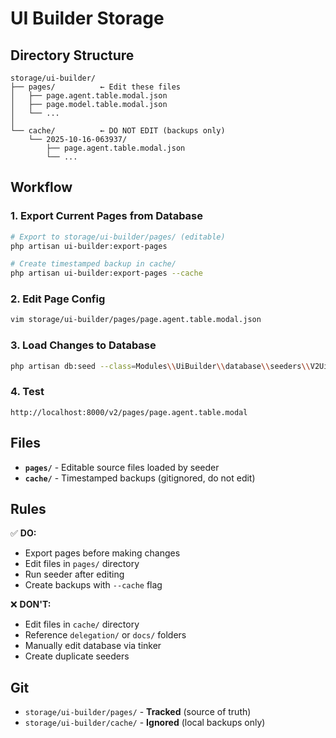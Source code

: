 # UI Builder Storage

## Directory Structure

```
storage/ui-builder/
├── pages/          ← Edit these files
│   ├── page.agent.table.modal.json
│   ├── page.model.table.modal.json
│   └── ...
│
└── cache/          ← DO NOT EDIT (backups only)
    └── 2025-10-16-063937/
        ├── page.agent.table.modal.json
        └── ...
```

## Workflow

### 1. Export Current Pages from Database
```bash
# Export to storage/ui-builder/pages/ (editable)
php artisan ui-builder:export-pages

# Create timestamped backup in cache/
php artisan ui-builder:export-pages --cache
```

### 2. Edit Page Config
```bash
vim storage/ui-builder/pages/page.agent.table.modal.json
```

### 3. Load Changes to Database
```bash
php artisan db:seed --class=Modules\\UiBuilder\\database\\seeders\\V2UiBuilderSeeder
```

### 4. Test
```
http://localhost:8000/v2/pages/page.agent.table.modal
```

## Files

- **`pages/`** - Editable source files loaded by seeder
- **`cache/`** - Timestamped backups (gitignored, do not edit)

## Rules

✅ **DO:**
- Export pages before making changes
- Edit files in `pages/` directory
- Run seeder after editing
- Create backups with `--cache` flag

❌ **DON'T:**
- Edit files in `cache/` directory
- Reference `delegation/` or `docs/` folders
- Manually edit database via tinker
- Create duplicate seeders

## Git

- `storage/ui-builder/pages/` - **Tracked** (source of truth)
- `storage/ui-builder/cache/` - **Ignored** (local backups only)
